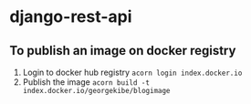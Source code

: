 # django-rest-api

## To publish an image on docker registry
1. Login to docker hub registry
```acorn login index.docker.io```
2. Publish the image
   ```acorn build -t index.docker.io/georgekibe/blogimage```